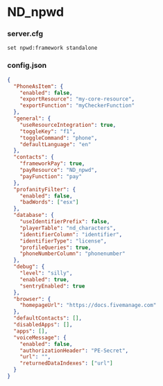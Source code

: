 # ND_npwd
### server.cfg
```set npwd:framework standalone```

### config.json
```json
{
  "PhoneAsItem": {
    "enabled": false,
    "exportResource": "my-core-resource",
    "exportFunction": "myCheckerFunction"
  },
  "general": {
    "useResourceIntegration": true,
    "toggleKey": "f1",
    "toggleCommand": "phone",
    "defaultLanguage": "en"
  },
  "contacts": {
    "frameworkPay": true,
    "payResource": "ND_npwd",
    "payFunction": "pay"
  },
  "profanityFilter": {
    "enabled": false,
    "badWords": ["esx"]
  },
  "database": {
    "useIdentifierPrefix": false,
    "playerTable": "nd_characters",
    "identifierColumn": "identifier",
    "identifierType": "license",
    "profileQueries": true,
    "phoneNumberColumn": "phonenumber"
  },
  "debug": {
    "level": "silly",
    "enabled": true,
    "sentryEnabled": true
  },
  "browser": {
    "homepageUrl": "https://docs.fivemanage.com"
  },
  "defaultContacts": [],
  "disabledApps": [],
  "apps": [],
  "voiceMessage": {
    "enabled": false,
    "authorizationHeader": "PE-Secret",
    "url": "",
    "returnedDataIndexes": ["url"]
  }
}
```
